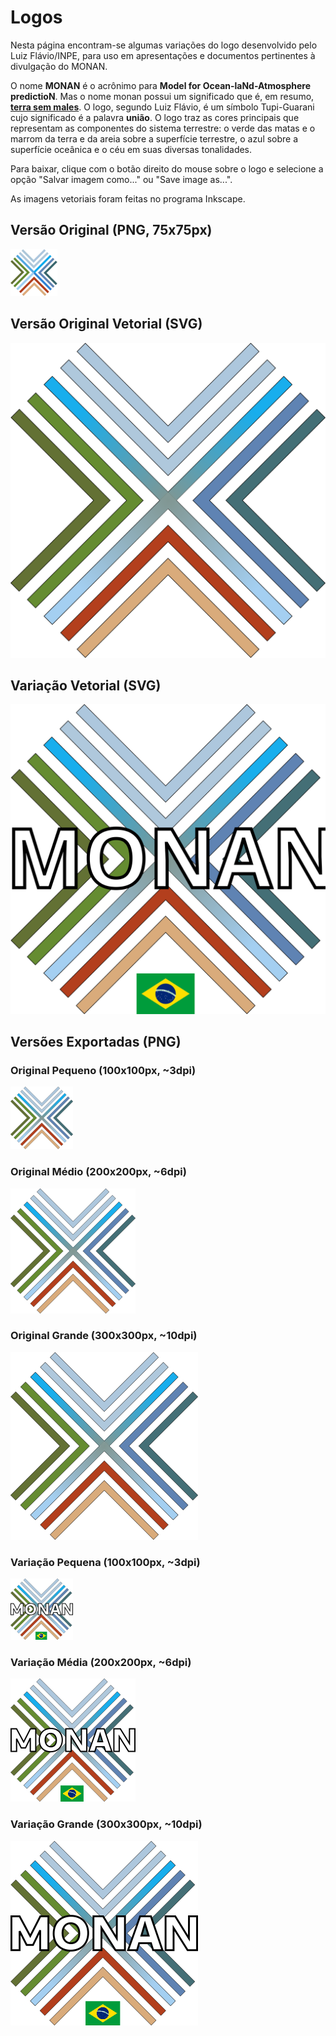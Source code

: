 # Logos

Nesta página encontram-se algumas variações do logo desenvolvido pelo Luiz Flávio/INPE, para uso em apresentações e documentos pertinentes à divulgação do MONAN. 

O nome **MONAN** é o acrônimo para **Model for Ocean-laNd-Atmosphere predictioN**. Mas o nome monan possui um significado que é, em resumo, [**terra sem males**](https://pt.wikipedia.org/wiki/Mon%C3%A3). O logo, segundo Luiz Flávio, é um símbolo Tupi-Guarani cujo significado é a palavra **união**. O logo traz as cores principais que representam as componentes do sistema terrestre: o verde das matas e o marrom da terra e da areia sobre a superfície terrestre, o azul sobre a superfície oceânica e o céu em suas diversas tonalidades.

Para baixar, clique com o botão direito do mouse sobre o logo e selecione a opção "Salvar imagem como..." ou "Save image as...".

As imagens vetoriais foram feitas no programa Inkscape. 

## Versão Original (PNG, 75x75px)

![Versão Original (PNG)](assets/monan_logo_pequeno.png)

## Versão Original Vetorial (SVG)

![Versão Vetorial (SVG)](assets/logo_monan.svg)


## Variação Vetorial (SVG)

![Variação - Versão Vetorial (SVG) com nome e bandeira](assets/logo_monan_nome_bandeira.svg)

## Versões Exportadas (PNG)

### Original Pequeno (100x100px, ~3dpi)

![Original Pequena Exportada (PNG)](assets/logo_monan_pequeno.png)

### Original Médio (200x200px, ~6dpi)

![Original Média Exportada (PNG)](assets/logo_monan_medio.png)

### Original Grande (300x300px, ~10dpi)

![Original Grande Exportada (PNG)](assets/logo_monan_grande.png)

### Variação Pequena (100x100px, ~3dpi)

![Variação Pequena Exportada (PNG)](assets/logo_monan_nome_bandeira_pequeno.png)

### Variação Média (200x200px, ~6dpi)

![Variação Média Exportada (PNG)](assets/logo_monan_nome_bandeira_medio.png)

### Variação Grande (300x300px, ~10dpi)

![Variação Grande Exportada (PNG)](assets/logo_monan_nome_bandeira_grande.png)
